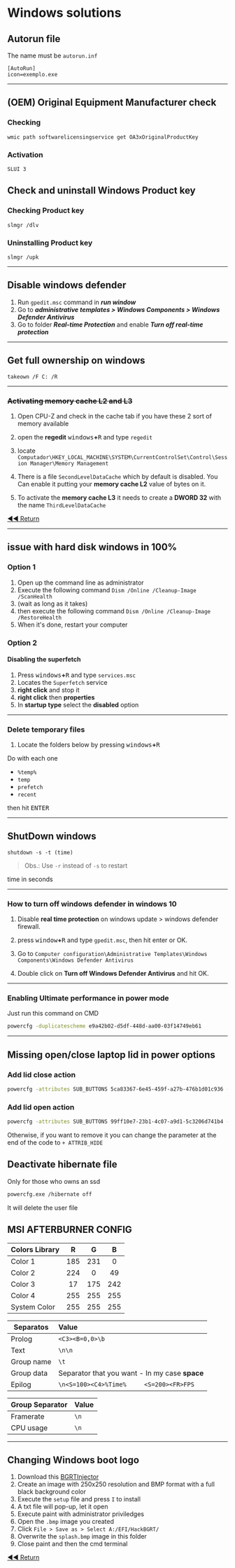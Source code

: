 # Windows solutions

## Autorun file

The name must be `autorun.inf`

```batch
[AutoRun]
icon=exemplo.exe
```

---

## (OEM) Original Equipment Manufacturer check

### Checking

```batch
wmic path softwarelicensingservice get OA3xOriginalProductKey
```

### Activation

```batch
SLUI 3
```

## Check and uninstall Windows Product key

### Checking Product key

```batch
slmgr /dlv
```

### Uninstalling Product key

```batch
slmgr /upk
```

---

## Disable windows defender

1. Run `gpedit.msc` command in **_run window_**
2. Go to **_administrative templates > Windows Components > Windows Defender Antivirus_**
3. Go to folder **_Real-time Protection_** and enable **_Turn off real-time protection_**

---

## Get full ownership on windows

```batch
takeown /F C: /R
```

---

### ~~Activating memory cache L2 and L3~~

1. Open CPU-Z and check in the cache tab if you have these 2 sort of memory available

2. open the **regedit** <kbd>windows</kbd>**+**<kbd>R</kbd> and type `regedit`

3. locate `Computador\HKEY_LOCAL_MACHINE\SYSTEM\CurrentControlSet\Control\Session Manager\Memory Management`

4. There is a file `SecondLevelDataCache` which by default is disabled. You Can enable it putting your **memory cache L2** value of bytes on it.

5. To activate the **memory cache L3** it needs to create a **DWORD 32** with the name `ThirdLevelDataCache`

[◀◀ Return](readme.md#menu)

---

## issue with hard disk windows in 100%

### Option 1

1. Open up the command line as administrator
2. Execute the following command `Dism /Online /Cleanup-Image /ScanHealth`
3. (wait as long as it takes)
4. then execute the following command `Dism /Online /Cleanup-Image /RestoreHealth`
5. When it's done, restart your computer

### Option 2

#### Disabling the superfetch

1. Press <kbd>windows</kbd>**+**<kbd>R</kbd> and type `services.msc`
2. Locates the `Superfetch` service
3. **right click** and stop it
4. **right click** then **properties**
5. In **startup type** select the **disabled** option

---

### Delete temporary files

1. Locate the folders below by pressing <kbd>windows</kbd>**+**<kbd>R</kbd>

Do with each one

- `%temp%`
- `temp`
- `prefetch`
- `recent`

then hit <kbd>ENTER</kbd>

---

## ShutDown windows

```batch
shutdown -s -t (time)
```

> Obs.: Use `-r` instead of `-s` to restart

time in seconds

---

### How to turn off windows defender in windows 10

1. Disable **real time protection** on windows update > windows defender firewall.

2. press <kbd>window</kbd>**+**<kbd>R</kbd> and type `gpedit.msc`, then hit enter or OK.

3. Go to `Computer configuration\Administrative Templates\Windows Components\Windows Defender Antivirus`

4. Double click on **Turn off Windows Defender Antivirus** and hit OK.

---

### Enabling Ultimate performance in power mode

Just run this command on CMD

```bash
powercfg -duplicatescheme e9a42b02-d5df-448d-aa00-03f14749eb61
```

---

## Missing open/close laptop lid in power options

### Add lid close action

```bash
powercfg -attributes SUB_BUTTONS 5ca83367-6e45-459f-a27b-476b1d01c936 -ATTRIB_HIDE
```

### Add lid open action

```bash
powercfg -attributes SUB_BUTTONS 99ff10e7-23b1-4c07-a9d1-5c3206d741b4 -ATTRIB_HIDE
```

Otherwise, if you want to remove it you can change the parameter at the end of the code to `+ ATTRIB_HIDE`

## Deactivate hibernate file

Only for those who owns an ssd

```bash
powercfg.exe /hibernate off
```

It will delete the user file

## MSI AFTERBURNER CONFIG

Colors Library | R | G | B
---------------|:-:|:-:|:-:
Color 1        |185|231|0
Color 2        |224|0  |49
Color 3        |17 |175|242
Color 4        |255|255|255
System Color   |255|255|255

Separatos | Value
----------|:-----
Prolog    |`<C3><B=0,0>\b`
Text      |`\n\n`
Group name|`\t`
Group data|Separator that you want - In my case **space**
Epilog    |`\n<S=100><C4>%Time%     <S=200><FR>FPS`

Group Separator | Value
----------------|:-----
Framerate       |`\n`
CPU usage       |`\n`

---

## Changing Windows boot logo

1. Download this [BGRTInjector](https://github.com/Jamesits/BGRTInjector/releases)
2. Create an image with 250x250 resolution and BMP format with a full black background color
3. Execute the `setup` file and press `I` to install
4. A txt file will pop-up, let it open
5. Execute paint with administrator priviledges
6. Open the `.bmp` image you created
7. Click `File > Save as > Select A:/EFI/HackBGRT/`
8. Overwrite the `splash.bmp` image in this folder
9. Close paint and then the cmd terminal

[◀◀ Return](readme.md)